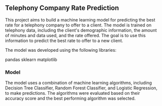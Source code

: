 ## Telephony Company Rate Prediction
This project aims to build a machine learning model for predicting the best rate for a telephony company to offer to a client. The model is trained on telephony data, including the client's demographic information, the amount of minutes and data used, and the rate offered. The goal is to use this information to predict the best rate to offer to a new client.

The model was developed using the following libraries:

pandas
sklearn
matplotlib

### Model
The model uses a combination of machine learning algorithms, including Decision Tree Classifier, Random Forest Classifier, and Logistic Regression, to make predictions. The algorithms were evaluated based on their accuracy score and the best performing algorithm was selected.
